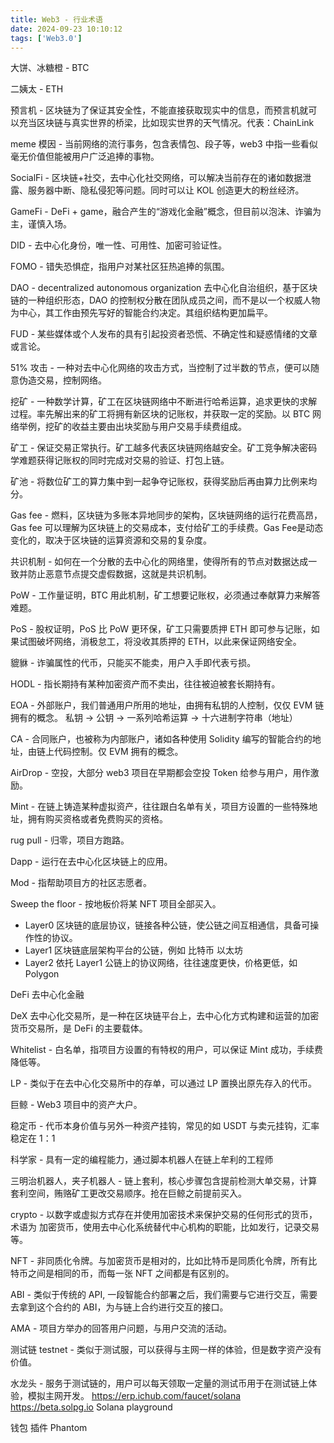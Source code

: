 ```yaml
---
title: Web3 - 行业术语
date: 2024-09-23 10:10:12
tags: ['Web3.0']
---
```


大饼、冰糖橙 - BTC

二姨太 - ETH

预言机 - 区块链为了保证其安全性，不能直接获取现实中的信息，而预言机就可以充当区块链与真实世界的桥梁，比如现实世界的天气情况。代表：ChainLink

meme 模因 - 当前网络的流行事务，包含表情包、段子等，web3 中指一些看似毫无价值但能被用户广泛追捧的事物。

SocialFi - 区块链+社交，去中心化社交网络，可以解决当前存在的诸如数据泄露、服务器中断、隐私侵犯等问题。同时可以让 KOL 创造更大的粉丝经济。

GameFi - DeFi + game，融合产生的“游戏化金融”概念，但目前以泡沫、诈骗为主，谨慎入场。

DID - 去中心化身份，唯一性、可用性、加密可验证性。

FOMO - 错失恐惧症，指用户对某社区狂热追捧的氛围。

DAO - decentralized autonomous organization 去中心化自治组织，基于区块链的一种组织形态，DAO 的控制权分散在团队成员之间，而不是以一个权威人物为中心，其工作由预先写好的智能合约决定。其组织结构更加扁平。

FUD - 某些媒体或个人发布的具有引起投资者恐慌、不确定性和疑惑情绪的文章或言论。

51% 攻击 - 一种对去中心化网络的攻击方式，当控制了过半数的节点，便可以随意伪造交易，控制网络。

挖矿 - 一种数学计算，矿工在区块链网络中不断进行哈希运算，追求更快的求解过程。率先解出来的矿工将拥有新区块的记账权，并获取一定的奖励。以 BTC 网络举例，挖矿的收益主要由出块奖励与用户交易手续费组成。

矿工 - 保证交易正常执行。矿工越多代表区块链网络越安全。矿工竞争解决密码学难题获得记账权的同时完成对交易的验证、打包上链。

矿池 - 将数位矿工的算力集中到一起争夺记账权，获得奖励后再由算力比例来均分。

Gas fee - 燃料，区块链为多账本异地同步的架构，区块链网络的运行花费高昂，Gas fee 可以理解为区块链上的交易成本，支付给矿工的手续费。Gas Fee是动态变化的，取决于区块链的运算资源和交易的复杂度。

共识机制 - 如何在一个分散的去中心化的网络里，使得所有的节点对数据达成一致并防止恶意节点提交虚假数据，这就是共识机制。

PoW - 工作量证明，BTC 用此机制，矿工想要记账权，必须通过奉献算力来解答难题。

PoS - 股权证明，PoS 比 PoW 更环保，矿工只需要质押 ETH 即可参与记账，如果试图破坏网络，消极怠工，将没收其质押的 ETH，以此来保证网络安全。

貔貅 - 诈骗属性的代币，只能买不能卖，用户入手即代表亏损。

HODL - 指长期持有某种加密资产而不卖出，往往被迫被套长期持有。

EOA - 外部账户，我们普通用户所用的地址，由拥有私钥的人控制，仅仅 EVM 链拥有的概念。
      私钥 -> 公钥 -> 一系列哈希运算 -> 十六进制字符串（地址）

CA - 合同账户，也被称为内部账户，诸如各种使用 Solidity 编写的智能合约的地址，由链上代码控制。仅 EVM 拥有的概念。

AirDrop - 空投，大部分 web3 项目在早期都会空投 Token 给参与用户，用作激励。

Mint - 在链上铸造某种虚拟资产，往往跟白名单有关，项目方设置的一些特殊地址，拥有购买资格或者免费购买的资格。

rug pull - 归零，项目方跑路。

Dapp - 运行在去中心化区块链上的应用。

Mod - 指帮助项目方的社区志愿者。

Sweep the floor - 按地板价将某 NFT 项目全部买入。

- Layer0 区块链的底层协议，链接各种公链，使公链之间互相通信，具备可操作性的协议。
- Layer1 区块链底层架构平台的公链，例如 比特币 以太坊
- Layer2 依托 Layer1 公链上的协议网络，往往速度更快，价格更低，如 Polygon

DeFi 去中心化金融

DeX 去中心化交易所，是一种在区块链平台上，去中心化方式构建和运营的加密货币交易所，是 DeFi 的主要载体。

Whitelist - 白名单，指项目方设置的有特权的用户，可以保证 Mint 成功，手续费降低等。

LP - 类似于在去中心化交易所中的存单，可以通过 LP 置换出原先存入的代币。

巨鲸 - Web3 项目中的资产大户。

稳定币 - 代币本身价值与另外一种资产挂钩，常见的如 USDT 与卖元挂钩，汇率稳定在 1：1

科学家 - 具有一定的编程能力，通过脚本机器人在链上牟利的工程师

三明治机器人，夹子机器人 - 链上套利，核心步骤包含提前检测大单交易，计算套利空间，贿赂矿工更改交易顺序。抢在巨鲸之前提前买入。

crypto - 以数字或虚拟方式存在并使用加密技术来保护交易的任何形式的货币，术语为 加密货币，使用去中心化系统替代中心机构的职能，比如发行，记录交易等。

NFT - 非同质化令牌。与加密货币是相对的，比如比特币是同质化令牌，所有比特币之间是相同的币，而每一张 NFT 之间都是有区别的。

ABI - 类似于传统的 API, 一段智能合约部署之后，我们需要与它进行交互，需要去拿到这个合约的 ABI，为与链上合约进行交互的接口。

AMA - 项目方举办的回答用户问题，与用户交流的活动。

测试链 testnet - 类似于测试服，可以获得与主网一样的体验，但是数字资产没有价值。

水龙头 - 服务于测试链的，用户可以每天领取一定量的测试币用于在测试链上体验，模拟主网开发。
        https://erp.ichub.com/faucet/solana
        https://beta.solpg.io Solana playground

钱包 插件 Phantom













